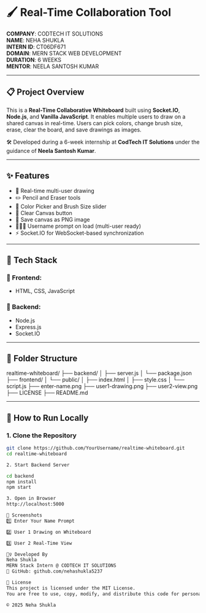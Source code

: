 # 🖌️ Real-Time Collaboration Tool

**COMPANY**: CODTECH IT SOLUTIONS  
**NAME**: NEHA SHUKLA  
**INTERN ID**: CT06DF671  
**DOMAIN**: MERN STACK WEB DEVELOPMENT  
**DURATION**: 6 WEEKS  
**MENTOR**: NEELA SANTOSH KUMAR  

---

## 📋 Project Overview

This is a **Real-Time Collaborative Whiteboard** built using **Socket.IO**, **Node.js**, and **Vanilla JavaScript**. It enables multiple users to draw on a shared canvas in real-time. Users can pick colors, change brush size, erase, clear the board, and save drawings as images.

🛠️ Developed during a 6-week internship at **CodTech IT Solutions** under the guidance of **Neela Santosh Kumar**.

---

## ✨ Features

- 🔁 Real-time multi-user drawing
- ✏️ Pencil and Eraser tools
- 🎨 Color Picker and Brush Size slider
- 🧹 Clear Canvas button
- 💾 Save canvas as PNG image
- 🧑‍🤝‍🧑 Username prompt on load (multi-user ready)
- ⚡ Socket.IO for WebSocket-based synchronization

---

## 🧰 Tech Stack

### 🔷 Frontend:
- HTML, CSS, JavaScript

### 🔶 Backend:
- Node.js
- Express.js
- Socket.IO

---

## 📁 Folder Structure


realtime-whiteboard/
├── backend/
│ ├── server.js
│ └── package.json
├── frontend/
│ └── public/
│ ├── index.html
│ ├── style.css
│ └── script.js
├── enter-name.png
├── user1-drawing.png
├── user2-view.png
├── LICENSE
├── README.md


---

## 🚀 How to Run Locally

### 1. Clone the Repository
```bash
git clone https://github.com/YourUsername/realtime-whiteboard.git
cd realtime-whiteboard

2. Start Backend Server

cd backend
npm install
npm start

3. Open in Browser
http://localhost:5000

📸 Screenshots
1️⃣ Enter Your Name Prompt

2️⃣ User 1 Drawing on Whiteboard

3️⃣ User 2 Real-Time View

🙋‍♀️ Developed By
Neha Shukla
MERN Stack Intern @ CODTECH IT SOLUTIONS
🔗 GitHub: github.com/nehashukla5237

📄 License
This project is licensed under the MIT License.
You are free to use, copy, modify, and distribute this code for personal or educational use.

© 2025 Neha Shukla
